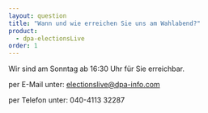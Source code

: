 ```yaml
---
layout: question
title: "Wann und wie erreichen Sie uns am Wahlabend?"
product: 
  - dpa-electionsLive
order: 1
---
```


Wir sind am Sonntag ab 16:30 Uhr für Sie erreichbar.

per E-Mail unter: electionslive@dpa-info.com

per Telefon unter: 040-4113 32287